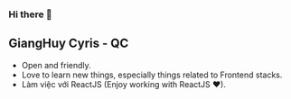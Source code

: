 ### Hi there 👋

## GiangHuy Cyris - QC

- Open and friendly.
- Love to learn new things, especially things related to Frontend stacks.
- Làm việc với ReactJS (Enjoy working with ReactJS ❤).
